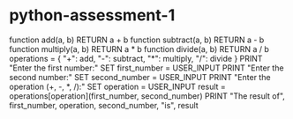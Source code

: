 # python-assessment-1
 function add(a, b)
    RETURN a + b
function subtract(a, b)
    RETURN a - b
function multiply(a, b)
    RETURN a * b
function divide(a, b)
    RETURN a / b 
operations = { "+": add, "-": subtract, "*": multiply, "/": divide }
PRINT "Enter the first number:"
SET first_number = USER_INPUT
PRINT "Enter the second number:"
SET second_number = USER_INPUT
PRINT "Enter the operation (+, -, *, /):"
SET operation = USER_INPUT
result = operations[operation](first_number, second_number)
PRINT "The result of", first_number, operation, second_number, "is", result

